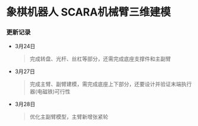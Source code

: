 # 象棋机器人 SCARA机械臂三维建模



### 更新记录

* 3月24日

  > 完成转盘、光杆、丝杠等部分，还需完成底座支撑件和主副臂
  
* 3月27日

  > 完成主臂、副臂建模，需完成底座上下部分，还要设计并验证末端执行器(电磁铁)可行性

* 3月28日

  > 优化主副臂模型，主臂新增张紧轮